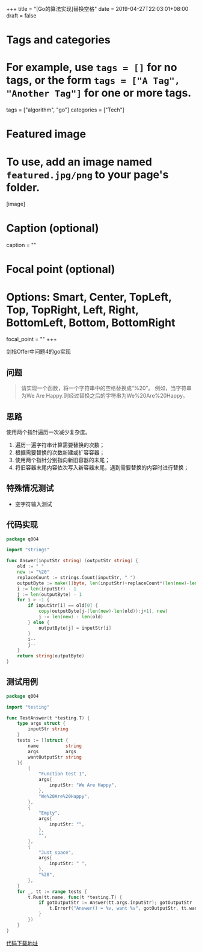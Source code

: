 +++
title = "[Go的算法实现]替换空格"
date = 2019-04-27T22:03:01+08:00
draft = false

# Tags and categories
# For example, use `tags = []` for no tags, or the form `tags = ["A Tag", "Another Tag"]` for one or more tags.
tags = ["algorithm", "go"]
categories = ["Tech"]

# Featured image
# To use, add an image named `featured.jpg/png` to your page's folder. 
[image]
  # Caption (optional)
  caption = ""

  # Focal point (optional)
  # Options: Smart, Center, TopLeft, Top, TopRight, Left, Right, BottomLeft, Bottom, BottomRight
  focal_point = ""
+++

剑指Offer中问题4的go实现

<!--more-->

## 问题

> 请实现一个函数，将一个字符串中的空格替换成“%20”。 例如，当字符串为We Are Happy.则经过替换之后的字符串为We%20Are%20Happy。

## 思路

使用两个指针遍历一次减少复杂度。

1. 遍历一遍字符串计算需要替换的次数；
2. 根据需要替换的次数新建或扩容容器；
3. 使用两个指针分别指向新旧容器的末尾；
4. 将旧容器末尾内容依次写入新容器末尾，遇到需要替换的内容时进行替换；

## 特殊情况测试

- 空字符输入测试

## 代码实现

```go
package q004

import "strings"

func Answer(inputStr string) (outputStr string) {
	old := " "
	new := "%20"
	replaceCount := strings.Count(inputStr, " ")
	outputByte := make([]byte, len(inputStr)+replaceCount*(len(new)-len(old)))
	i := len(inputStr) - 1
	j := len(outputByte) - 1
	for i > -1 {
		if inputStr[i] == old[0] {
			copy(outputByte[j-(len(new)-len(old)):j+1], new)
			j -= len(new) - len(old)
		} else {
			outputByte[j] = inputStr[i]
		}
		i--
		j--
	}
	return string(outputByte)
}
```
## 测试用例

```go
package q004

import "testing"

func TestAnswer(t *testing.T) {
	type args struct {
		inputStr string
	}
	tests := []struct {
		name          string
		args          args
		wantOutputStr string
	}{
		{
			"Function test 1",
			args{
				inputStr: "We Are Happy",
			},
			"We%20Are%20Happy",
		},
		{
			"Empty",
			args{
				inputStr: "",
			},
			"",
		},
		{
			"Just space",
			args{
				inputStr: " ",
			},
			"%20",
		},
	}
	for _, tt := range tests {
		t.Run(tt.name, func(t *testing.T) {
			if gotOutputStr := Answer(tt.args.inputStr); gotOutputStr != tt.wantOutputStr {
				t.Errorf("Answer() = %v, want %v", gotOutputStr, tt.wantOutputStr)
			}
		})
	}
}
```

[代码下载地址](https://github.com/leoryu/AGym/tree/master/sword/q004)